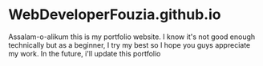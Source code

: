 # WebDeveloperFouzia.github.io
Assalam-o-alikum this is my portfolio website. I know it's not good enough technically but as a beginner, I try my best so I hope you guys appreciate my work. In the future, i'll update this portfolio
